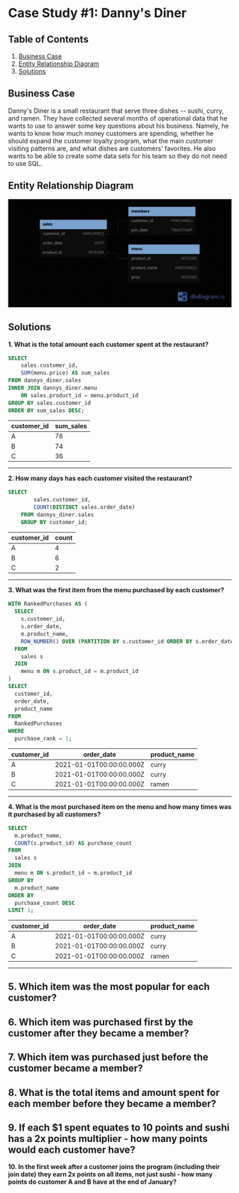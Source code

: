 # Case Study #1: Danny's Diner

## Table of Contents
1. [Business Case](#business-case)
2. [Entity Relationship Diagram](#entity-relationship-diagram)
3. [Solutions](#solutions)

## Business Case
Danny's Diner is a small restaurant that serve three dishes -- sushi, curry, and ramen. They have collected several months of operational data that he wants to use to answer some key questions about his business. Namely, he wants to know how much money customers are spending, whether he should expand the customer loyalty program, what the main customer visiting patterns are, and what dishes are customers' favorites. He also wants to be able to create some data sets for his team so they do not need to use SQL. 

## Entity Relationship Diagram
![ERD](./ERD.png)


## Solutions
**1. What is the total amount each customer spent at the restaurant?**

```sql
SELECT 
    sales.customer_id, 
    SUM(menu.price) AS sum_sales
FROM dannys_diner.sales
INNER JOIN dannys_diner.menu 
    ON sales.product_id = menu.product_id
GROUP BY sales.customer_id
ORDER BY sum_sales DESC;
```

| customer_id | sum_sales |
| ----------- | --------- |
| A           | 76        |
| B           | 74        |
| C           | 36        |

---
**2. How many days has each customer visited the restaurant?**

```sql
SELECT
    	sales.customer_id,
        COUNT(DISTINCT sales.order_date)
    FROM dannys_diner.sales
    GROUP BY customer_id;
```

| customer_id | count |
| ----------- | ----- |
| A           | 4     |
| B           | 6     |
| C           | 2     |

---
**3. What was the first item from the menu purchased by each customer?**

```sql
WITH RankedPurchases AS (
  SELECT 
    s.customer_id,
    s.order_date,
    m.product_name,
    ROW_NUMBER() OVER (PARTITION BY s.customer_id ORDER BY s.order_date) AS purchase_rank
  FROM 
    sales s
  JOIN 
    menu m ON s.product_id = m.product_id
)
SELECT 
  customer_id,
  order_date,
  product_name
FROM 
  RankedPurchases
WHERE 
  purchase_rank = 1;
```

| customer_id | order_date               | product_name |
| ----------- | ------------------------ | ------------ |
| A           | 2021-01-01T00:00:00.000Z | curry        |
| B           | 2021-01-01T00:00:00.000Z | curry        |
| C           | 2021-01-01T00:00:00.000Z | ramen        |

---
**4. What is the most purchased item on the menu and how many times was it purchased by all customers?**

```sql
SELECT 
  m.product_name,
  COUNT(s.product_id) AS purchase_count
FROM 
  sales s
JOIN 
  menu m ON s.product_id = m.product_id
GROUP BY 
  m.product_name
ORDER BY 
  purchase_count DESC
LIMIT 1;
```

| customer_id | order_date               | product_name |
| ----------- | ------------------------ | ------------ |
| A           | 2021-01-01T00:00:00.000Z | curry        |
| B           | 2021-01-01T00:00:00.000Z | curry        |
| C           | 2021-01-01T00:00:00.000Z | ramen        |

---
**5. Which item was the most popular for each customer?**
---
**6. Which item was purchased first by the customer after they became a member?**
---
**7. Which item was purchased just before the customer became a member?**
---
**8. What is the total items and amount spent for each member before they became a member?**
---
**9. If each $1 spent equates to 10 points and sushi has a 2x points multiplier - how many points would each customer have?**
---
**10. In the first week after a customer joins the program (including their join date) they earn 2x points on all items, not just sushi - how many points do customer A and B have at the end of January?**

